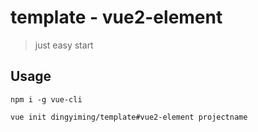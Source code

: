 # template - vue2-element

> just easy start

## Usage

```
npm i -g vue-cli

vue init dingyiming/template#vue2-element projectname
```